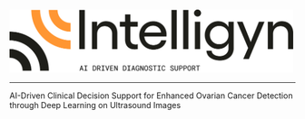 #

<img src="./assets/logo.png" alt="Intelligyn" width="500"/>

---

AI-Driven Clinical Decision Support for Enhanced Ovarian Cancer Detection through Deep Learning on Ultrasound Images
